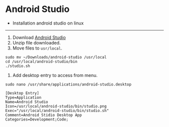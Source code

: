 # Android Studio

- Installation android studio on linux

---

1. Download [Android Studio](https://developer.android.com/studio)
2. Unzip file downloaded.
3. Move files to  `usr/local`.

```shell
sudo mv ~/Downloads/android-studio /usr/local
cd /usr/local/android-studio/bin
./studio.sh   
```

1. Add desktop entry to access from menu.

```shell
sudo nano /usr/share/applications/android-studio.desktop
```

```shell
[Desktop Entry]
Type=Application
Name=Android Studio
Icon=/usr/local/android-studio/bin/studio.png
Exec="/usr/local/android-studio/bin/studio.sh"
Comment=Android Stidio Desktop App
Categories=Development;Code;
```
